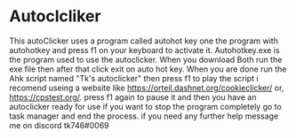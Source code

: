 # Autoclcliker
This autoClicker uses a program called autohot key one the program with autohotkey and press f1 on your keyboard to activate it.
Autohotkey.exe is the program used to use the autoclicker.
When you download Both run the exe file then after that click exit on auto hot key.
When you are done run the Ahk script named "Tk's autoclicker" then press f1 to play the script i recomend useing a website like https://orteil.dashnet.org/cookieclicker/ or, https://cpstest.org/.
press f1 again to pause it and then you have an autoclicker ready for use if you want to stop the program completely go to task manager and end the process.
if you need any further help message me on discord tk746#0069
